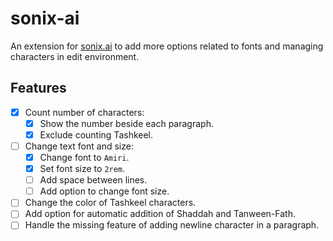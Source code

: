 # sonix-ai
An extension for [sonix.ai](https://sonix.ai) to add more options related to fonts and managing characters in edit environment.

## Features
- [x] Count number of characters:
  - [x] Show the number beside each paragraph.
  - [x] Exclude counting Tashkeel.
- [ ] Change text font and size:
  - [x] Change font to `Amiri`.
  - [x] Set font size to `2rem`.
  - [ ] Add space between lines.
  - [ ] Add option to change font size.
- [ ] Change the color of Tashkeel characters.
- [ ] Add option for automatic addition of Shaddah and Tanween-Fath.
- [ ] Handle the missing feature of adding newline character in a paragraph.
